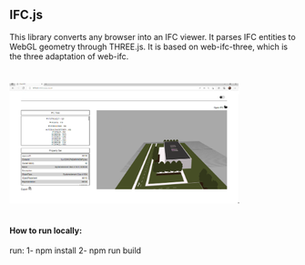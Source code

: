 ## IFC.js

This library converts any browser into an IFC viewer. It parses IFC entities to WebGL geometry through THREE.js. It is based on web-ifc-three, which is the three adaptation of web-ifc.

#
<img width="80%" align="center" src="/img/web.png" alt="web" /> <br/>

#

#### How to run locally:

run:
1- npm install
2- npm run build


